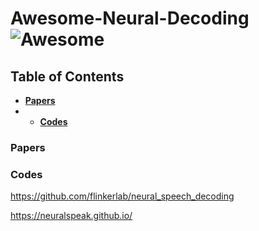 # Awesome-Neural-Decoding ![Awesome](https://cdn.rawgit.com/sindresorhus/awesome/d7305f38d29fed78fa85652e3a63e154dd8e8829/media/badge.svg)


## Table of Contents
* **[Papers](#papers)**
* * **[Codes](#codes)**


### Papers

### Codes
https://github.com/flinkerlab/neural_speech_decoding 

https://neuralspeak.github.io/



